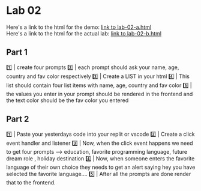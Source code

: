 # Lab 02

Here's a link to the html for the demo: [link to lab-02-a.html](201-class-02/lab-02-a.html)  
Here's a link to the html for the actual lab: [link to lab-02-b.html](201-class-02/lab-02-b.html)

## Part 1

1️⃣ | create four prompts
2️⃣ | each prompt should ask your name, age, country and fav color respectively
3️⃣ | Create a LIST in your html
4️⃣ | This list should contain four list items with name, age, country and fav color
5️⃣ | the values you enter in your prompt should be rendered in the frontend and the text color should be the fav color you entered

## Part 2

1️⃣ | Paste your yesterdays code into your replit or vscode
2️⃣ | Create a click event handler and listener
3️⃣ | Now, when the click event happens we need to get four prompts --> education, favorite programming language, future dream role , holiday destination
4️⃣ | Now, when someone enters the favorite language of their own choice they needs to get an alert saying hey you have selected the favorite language....
5️⃣ | After all the prompts are done render that to the frontend.
